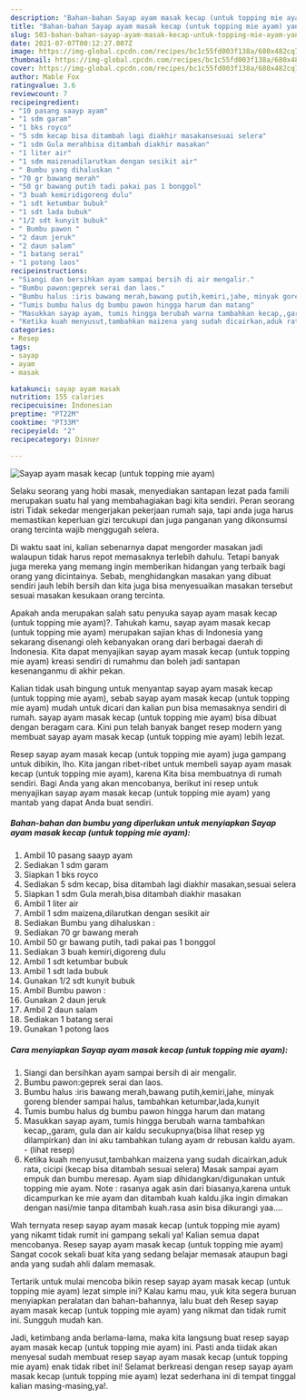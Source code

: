 ```yaml
---
description: "Bahan-bahan Sayap ayam masak kecap (untuk topping mie ayam) yang nikmat Untuk Jualan"
title: "Bahan-bahan Sayap ayam masak kecap (untuk topping mie ayam) yang nikmat Untuk Jualan"
slug: 503-bahan-bahan-sayap-ayam-masak-kecap-untuk-topping-mie-ayam-yang-nikmat-untuk-jualan
date: 2021-07-07T00:12:27.007Z
image: https://img-global.cpcdn.com/recipes/bc1c55fd003f138a/680x482cq70/sayap-ayam-masak-kecap-untuk-topping-mie-ayam-foto-resep-utama.jpg
thumbnail: https://img-global.cpcdn.com/recipes/bc1c55fd003f138a/680x482cq70/sayap-ayam-masak-kecap-untuk-topping-mie-ayam-foto-resep-utama.jpg
cover: https://img-global.cpcdn.com/recipes/bc1c55fd003f138a/680x482cq70/sayap-ayam-masak-kecap-untuk-topping-mie-ayam-foto-resep-utama.jpg
author: Mable Fox
ratingvalue: 3.6
reviewcount: 7
recipeingredient:
- "10 pasang saayp ayam"
- "1 sdm garam"
- "1 bks royco"
- "5 sdm kecap bisa ditambah lagi diakhir masakansesuai selera"
- "1 sdm Gula merahbisa ditambah diakhir masakan"
- "1 liter air"
- "1 sdm maizenadilarutkan dengan sesikit air"
- " Bumbu yang dihaluskan "
- "70 gr bawang merah"
- "50 gr bawang putih tadi pakai pas 1 bonggol"
- "3 buah kemiridigoreng dulu"
- "1 sdt ketumbar bubuk"
- "1 sdt lada bubuk"
- "1/2 sdt kunyit bubuk"
- " Bumbu pawon "
- "2 daun jeruk"
- "2 daun salam"
- "1 batang serai"
- "1 potong laos"
recipeinstructions:
- "Siangi dan bersihkan ayam sampai bersih di air mengalir."
- "Bumbu pawon:geprek serai dan laos."
- "Bumbu halus :iris bawang merah,bawang putih,kemiri,jahe, minyak goreng blender sampai halus, tambahkan ketumbar,lada,kunyit"
- "Tumis bumbu halus dg bumbu pawon hingga harum dan matang"
- "Masukkan sayap ayam, tumis hingga berubah warna tambahkan kecap,,garam, gula dan air kaldu secukupnya(bisa lihat resep yg dilampirkan) dan ini aku tambahkan tulang ayam dr rebusan kaldu ayam.           (lihat resep)"
- "Ketika kuah menyusut,tambahkan maizena yang sudah dicairkan,aduk rata, cicipi (kecap bisa ditambah sesuai selera) Masak sampai ayam empuk dan bumbu meresap. Ayam siap dihidangkan/digunakan untuk topping mie ayam. Note : rasanya agak asin dari biasanya,karena untuk dicampurkan ke mie ayam dan ditambah kuah kaldu.jika ingin dimakan dengan nasi/mie tanpa ditambah kuah.rasa asin bisa dikurangi yaa...."
categories:
- Resep
tags:
- sayap
- ayam
- masak

katakunci: sayap ayam masak 
nutrition: 155 calories
recipecuisine: Indonesian
preptime: "PT22M"
cooktime: "PT33M"
recipeyield: "2"
recipecategory: Dinner

---
```



![Sayap ayam masak kecap (untuk topping mie ayam)](https://img-global.cpcdn.com/recipes/bc1c55fd003f138a/680x482cq70/sayap-ayam-masak-kecap-untuk-topping-mie-ayam-foto-resep-utama.jpg)

Selaku seorang yang hobi masak, menyediakan santapan lezat pada famili merupakan suatu hal yang membahagiakan bagi kita sendiri. Peran seorang istri Tidak sekedar mengerjakan pekerjaan rumah saja, tapi anda juga harus memastikan keperluan gizi tercukupi dan juga panganan yang dikonsumsi orang tercinta wajib menggugah selera.

Di waktu  saat ini, kalian sebenarnya dapat mengorder masakan jadi walaupun tidak harus repot memasaknya terlebih dahulu. Tetapi banyak juga mereka yang memang ingin memberikan hidangan yang terbaik bagi orang yang dicintainya. Sebab, menghidangkan masakan yang dibuat sendiri jauh lebih bersih dan kita juga bisa menyesuaikan masakan tersebut sesuai masakan kesukaan orang tercinta. 



Apakah anda merupakan salah satu penyuka sayap ayam masak kecap (untuk topping mie ayam)?. Tahukah kamu, sayap ayam masak kecap (untuk topping mie ayam) merupakan sajian khas di Indonesia yang sekarang disenangi oleh kebanyakan orang dari berbagai daerah di Indonesia. Kita dapat menyajikan sayap ayam masak kecap (untuk topping mie ayam) kreasi sendiri di rumahmu dan boleh jadi santapan kesenanganmu di akhir pekan.

Kalian tidak usah bingung untuk menyantap sayap ayam masak kecap (untuk topping mie ayam), sebab sayap ayam masak kecap (untuk topping mie ayam) mudah untuk dicari dan kalian pun bisa memasaknya sendiri di rumah. sayap ayam masak kecap (untuk topping mie ayam) bisa dibuat dengan beragam cara. Kini pun telah banyak banget resep modern yang membuat sayap ayam masak kecap (untuk topping mie ayam) lebih lezat.

Resep sayap ayam masak kecap (untuk topping mie ayam) juga gampang untuk dibikin, lho. Kita jangan ribet-ribet untuk membeli sayap ayam masak kecap (untuk topping mie ayam), karena Kita bisa membuatnya di rumah sendiri. Bagi Anda yang akan mencobanya, berikut ini resep untuk menyajikan sayap ayam masak kecap (untuk topping mie ayam) yang mantab yang dapat Anda buat sendiri.

<!--inarticleads1-->

##### Bahan-bahan dan bumbu yang diperlukan untuk menyiapkan Sayap ayam masak kecap (untuk topping mie ayam):

1. Ambil 10 pasang saayp ayam
1. Sediakan 1 sdm garam
1. Siapkan 1 bks royco
1. Sediakan 5 sdm kecap, bisa ditambah lagi diakhir masakan,sesuai selera
1. Siapkan 1 sdm Gula merah,bisa ditambah diakhir masakan
1. Ambil 1 liter air
1. Ambil 1 sdm maizena,dilarutkan dengan sesikit air
1. Sediakan  Bumbu yang dihaluskan :
1. Sediakan 70 gr bawang merah
1. Ambil 50 gr bawang putih, tadi pakai pas 1 bonggol
1. Sediakan 3 buah kemiri,digoreng dulu
1. Ambil 1 sdt ketumbar bubuk
1. Ambil 1 sdt lada bubuk
1. Gunakan 1/2 sdt kunyit bubuk
1. Ambil  Bumbu pawon :
1. Gunakan 2 daun jeruk
1. Ambil 2 daun salam
1. Sediakan 1 batang serai
1. Gunakan 1 potong laos




<!--inarticleads2-->

##### Cara menyiapkan Sayap ayam masak kecap (untuk topping mie ayam):

1. Siangi dan bersihkan ayam sampai bersih di air mengalir.
1. Bumbu pawon:geprek serai dan laos.
1. Bumbu halus :iris bawang merah,bawang putih,kemiri,jahe, minyak goreng blender sampai halus, tambahkan ketumbar,lada,kunyit
1. Tumis bumbu halus dg bumbu pawon hingga harum dan matang
1. Masukkan sayap ayam, tumis hingga berubah warna tambahkan kecap,,garam, gula dan air kaldu secukupnya(bisa lihat resep yg dilampirkan) dan ini aku tambahkan tulang ayam dr rebusan kaldu ayam. -           (lihat resep)
1. Ketika kuah menyusut,tambahkan maizena yang sudah dicairkan,aduk rata, cicipi (kecap bisa ditambah sesuai selera) Masak sampai ayam empuk dan bumbu meresap. Ayam siap dihidangkan/digunakan untuk topping mie ayam. Note : rasanya agak asin dari biasanya,karena untuk dicampurkan ke mie ayam dan ditambah kuah kaldu.jika ingin dimakan dengan nasi/mie tanpa ditambah kuah.rasa asin bisa dikurangi yaa....




Wah ternyata resep sayap ayam masak kecap (untuk topping mie ayam) yang nikamt tidak rumit ini gampang sekali ya! Kalian semua dapat mencobanya. Resep sayap ayam masak kecap (untuk topping mie ayam) Sangat cocok sekali buat kita yang sedang belajar memasak ataupun bagi anda yang sudah ahli dalam memasak.

Tertarik untuk mulai mencoba bikin resep sayap ayam masak kecap (untuk topping mie ayam) lezat simple ini? Kalau kamu mau, yuk kita segera buruan menyiapkan peralatan dan bahan-bahannya, lalu buat deh Resep sayap ayam masak kecap (untuk topping mie ayam) yang nikmat dan tidak rumit ini. Sungguh mudah kan. 

Jadi, ketimbang anda berlama-lama, maka kita langsung buat resep sayap ayam masak kecap (untuk topping mie ayam) ini. Pasti anda tiidak akan menyesal sudah membuat resep sayap ayam masak kecap (untuk topping mie ayam) enak tidak ribet ini! Selamat berkreasi dengan resep sayap ayam masak kecap (untuk topping mie ayam) lezat sederhana ini di tempat tinggal kalian masing-masing,ya!.

